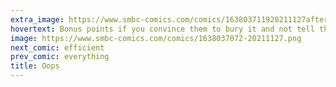 ```yaml
---
extra_image: https://www.smbc-comics.com/comics/163803711920211127after.png
hovertext: Bonus points if you convince them to bury it and not tell the cops.
image: https://www.smbc-comics.com/comics/1638037072-20211127.png
next_comic: efficient
prev_comic: everything
title: Oops
---
```


